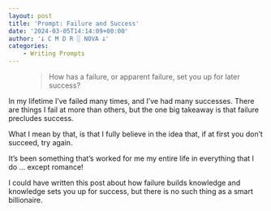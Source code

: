 ```yaml
---
layout: post
title: 'Prompt: Failure and Success'
date: '2024-03-05T14:14:09+00:00'
author: '𐕣 C M D R ░ NOVA 𐕣'
categories:
    - Writing Prompts
---
```


<!-- wp:pullquote -->
<figure class="wp-block-pullquote"><blockquote><p>How has a failure, or apparent failure, set you up for later success?</p></blockquote></figure>
<!-- /wp:pullquote -->

<!-- wp:paragraph -->
<p>In my lifetime I’ve failed many times, and I’ve had many successes. There are things I fail at more than others, but the one big takeaway is that failure precludes success.</p>
<!-- /wp:paragraph -->

<!-- wp:paragraph -->
<p>What I mean by that, is that I fully believe in the idea that, if at first you don’t succeed, try again.</p>
<!-- /wp:paragraph -->

<!-- wp:paragraph -->
<p>It’s been something that’s worked for me my entire life in everything that I do … except romance!</p>
<!-- /wp:paragraph -->

<!-- wp:paragraph -->
<p>I could have written this post about how failure builds knowledge and knowledge sets you up for success, but there is no such thing as a smart billionaire.</p>
<!-- /wp:paragraph -->